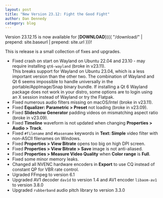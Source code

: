```yaml
---
layout: post
title: "New Version 23.12: Fight the Good Fight"
author: Dan Dennedy
category: blog
---
```


Version 23.12.15 is now available for [**DOWNLOAD**]({{ "/download/" | prepend: site.baseurl | prepend: site.url }})!

This is release is a small collection of fixes and upgrades.

- Fixed crash on start on Wayland on Ubuntu 22.04 and 23.10 - may require installing `qt6-wayland` (broke in v23.11).  
  This breaks support for Wayland on Ubuntu 23.04, which is a less important version than the other two.
  The combination of Wayland and Qt 6 seems impossible to handle universally in the portable/AppImage/Snap binary bundle. If installing a Qt 6 Wayland package does not work in your distro, some options are to login using an X session instead of Wayland or try the Flatpak.
- Fixed numerous audio filters missing on macOS/Intel (broke in v23.11).
- Fixed **Equalizer: Parametric > Preset** not loading (broke in v23.09).
- Fixed **Slideshow Generator** padding videos on mismatching aspect ratio (broke in v23.09).
- Fixed **Timeline** waveform is not updated when changing **Properties > Audio > Track**.
- Fixed `#filename` and `#basename` keywords in **Text: Simple** video filter with non-ASCII filenames on Windows.
- Fixed **Properties > View Bitrate** opens too big on high DPI screen.
- Fixed **Properties > View Bitrate > Save** image is not anti-aliased.
- Fixed **Properties > Measure Video Quality** when **Color range** is **Full**.
- Fixed some minor memory leaks.
- Changed all NVENC hardware encoders in **Export** to use CQ instead of constant QP for VBR rate control.
- Ugraded FFmpeg to version 6.1
- Upgraded AV1 decoder `dav1d` to version 1.4 and AV1 encoder `libaom-av1` to version 3.8.0
- Upgraded `rubberband` audio pitch library to version 3.3.0

